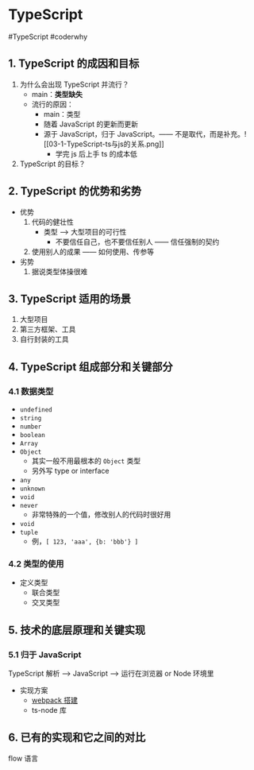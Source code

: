 # TypeScript
#TypeScript  #coderwhy 

## 1. TypeScript 的成因和目标
1. 为什么会出现 TypeScript 并流行？
	- main：**类型缺失**
	- 流行的原因：
		- main：类型
		- 随着 JavaScript 的更新而更新
		- 源于 JavaScript，归于 JavaScript。—— 不是取代，而是补充。![[03-1-TypeScript-ts与js的关系.png]]
			- 学完 js 后上手 ts 的成本低
2. TypeScript 的目标？

## 2. TypeScript 的优势和劣势
- 优势
	1. 代码的健壮性
		- 类型 --> 大型项目的可行性
			- 不要信任自己，也不要信任别人 —— 信任强制的契约
	2. 使用别人的成果 —— 如何使用、传参等
- 劣势
	1. 据说类型体操很难

## 3. TypeScript 适用的场景
1. 大型项目
2. 第三方框架、工具
3. 自行封装的工具

## 4. TypeScript 组成部分和关键部分
### 4.1 数据类型
- `undefined`
- `string`
- `number`
- `boolean`
- `Array`
- `Object`
	- 其实一般不用最根本的 `Object` 类型
	- 另外写 type or interface
- `any`
- `unknown`
- `void`
- `never`
	- 非常特殊的一个值，修改别人的代码时很好用
- `void`
- `tuple`
	- 例，`[ 123, 'aaa', {b: 'bbb'} ]`

### 4.2 类型的使用
- 定义类型
	- 联合类型
	- 交叉类型


## 5. 技术的底层原理和关键实现
### 5.1 归于 JavaScript
TypeScript 解析 --> JavaScript --> 运行在浏览器 or Node 环境里

- 实现方案
	- [webpack 搭建](https://mp.weixin.qq.com/s/wnL1l-ERjTDykWM76l4Ajw)
	- ts-node 库

## 6. 已有的实现和它之间的对比
flow 语言